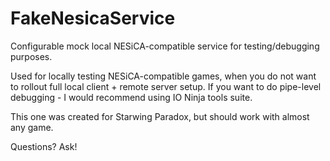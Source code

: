 # FakeNesicaService
Configurable mock local NESiCA-compatible service for testing/debugging purposes.

Used for locally testing NESiCA-compatible games, when you do not want to rollout full local client + remote server setup.
If you want to do pipe-level debugging - I would recommend using IO Ninja tools suite.

This one was created for Starwing Paradox, but should work with almost any game.

Questions? Ask!
